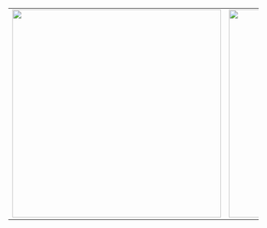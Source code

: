 <table>
  <tr>
    <td>
      <img src="https://github-readme-stats.vercel.app/api?username=crestadev&show_icons=true&theme=transparent" width="420"/>
    </td>
    <td>
      <img src="https://github-readme-stats.vercel.app/api/top-langs/?username=crestadev&layout=compact&theme=transparent" width="420"/>
    </td>
  </tr>
</table>

